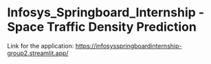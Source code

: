 # Infosys_Springboard_Internship - Space Traffic Density Prediction

Link for the application: https://infosysspringboardinternship-group2.streamlit.app/
